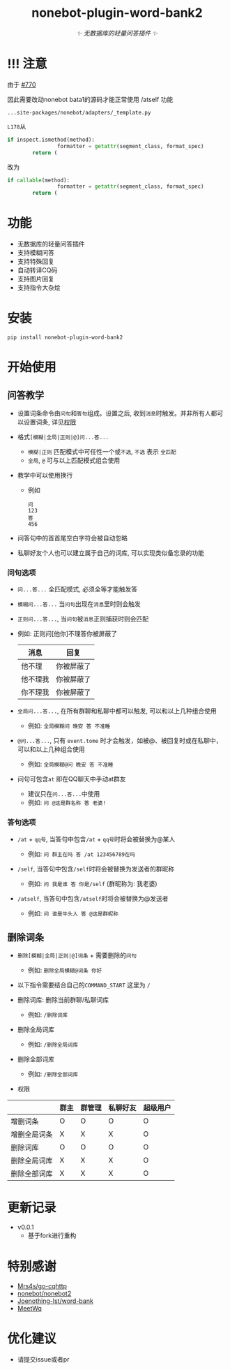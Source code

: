 <div align="center">

# nonebot-plugin-word-bank2

_✨ 无数据库的轻量问答插件 ✨_

</div>

# !!! 注意

由于 [#770](https://github.com/nonebot/nonebot2/issues/770)

因此需要改动nonebot bata1的源码才能正常使用 /atself 功能

`...site-packages/nonebot/adapters/_template.py`

`L178`从

```py
if inspect.ismethod(method):
                formatter = getattr(segment_class, format_spec)
        return (
```
改为

```py
if callable(method):
                formatter = getattr(segment_class, format_spec)
        return (
```

# 功能

- 无数据库的轻量问答插件
- 支持模糊问答
- 支持特殊回复
- 自动转译CQ码
- 支持图片回复
- 支持指令大杂烩

# 安装

```
pip install nonebot-plugin-word-bank2
```


# 开始使用

## 问答教学

- 设置词条命令由`问句`和`答句`组成。设置之后,  收到`消息`时触发。并非所有人都可以设置词条,  详见[权限](#permission)
  
- 格式`[模糊|全局|正则|@]问...答...`
  - `模糊|正则` 匹配模式中可任性一个或`不选`, `不选` 表示 `全匹配`
  - `全局`, `@` 可与以上匹配模式组合使用

- 教学中可以使用换行
  - 例如 
    ```
    问
    123
    答
    456
    ```

- 问答句中的首首尾空白字符会被自动忽略

- 私聊好友个人也可以建立属于自己的词库, 可以实现类似备忘录的功能

### 问句选项

- `问...答...` 全匹配模式, 必须全等才能触发答


- `模糊问...答...` 当`问句`出现在`消息`里时则会触发


- `正则问...答...`,  当`问句`被`消息`正则捕获时则会匹配  
- 
    例如: 正则问[他你]不理答你被屏蔽了

    | 消息     | 回复       |
    | -------- | ---------- |
    | 他不理   | 你被屏蔽了 |
    | 他不理我 | 你被屏蔽了 |
    | 你不理我 | 你被屏蔽了 |


- `全局问...答...`,  在所有群聊和私聊中都可以触发,  可以和以上几种组合使用  
  - 例如: `全局模糊问 晚安 答 不准睡`


- `@问...答...`,  只有 `event.tome` 时才会触发，如被@、被回复时或在私聊中，可以和以上几种组合使用
  - 例如: `全局模糊@问 晚安 答 不准睡`


- 问句可包含`at` 即在QQ聊天中手动at群友
  - 建议只在`问...答...`中使用
  - 例如: `问 @这是群名称 答 老婆!`


###  答句选项

- `/at` + `qq号`, 当答句中包含`/at` + `qq号`时将会被替换为@某人
  - 例如: `问 群主在吗 答 /at 123456789在吗`

- `/self`, 当答句中包含`/self`时将会被替换为发送者的群昵称  
  - 例如: `问 我是谁 答 你是/self` (群昵称为: 我老婆)

- `/atself`, 当答句中包含`/atself`时将会被替换为@发送者
  - 例如: `问 谁是牛头人 答 @这是群昵称`


## 删除词条

- `删除[模糊|全局|正则|@]词条` + 需要删除的`问句`
  - 例如: `删除全局模糊@词条 你好`


- 以下指令需要结合自己的`COMMAND_START` 这里为 `/`

- 删除词库: 删除当前群聊/私聊词库
  - 例如: `/删除词库`

- 删除全局词库
  - 例如: `/删除全局词库`

- 删除全部词库  
  - 例如: `/删除全部词库`

- <span id="permission">权限</span> 

|              | 群主 | 群管理 | 私聊好友 | 超级用户 |
| ------------ | ---- | ------ | -------- | -------- |
| 增删词条     | O    | O      | O        | O        |
| 增删全局词条 | X    | X      | X        | O        |
| 删除词库     | O    | O      | O        | O        |
| 删除全局词库 | X    | X      | X        | O        |
| 删除全部词库 | X    | X      | X        | O        |


# 更新记录

- v0.0.1 
  - 基于fork进行重构


# 特别感谢

- [Mrs4s/go-cqhttp](https://github.com/Mrs4s/go-cqhttp)
- [nonebot/nonebot2](https://github.com/nonebot/nonebot2)
- [Joenothing-lst/word-bank](https://github.com/Joenothing-lst/word-bank)
- [MeetWq](https://github.com/MeetWq)

# 优化建议

- 请提交issue或者pr
